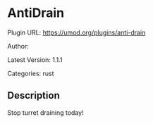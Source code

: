 # AntiDrain

Plugin URL: https://umod.org/plugins/anti-drain

Author: 

Latest Version: 1.1.1

Categories: rust

## Description

Stop turret draining today!
